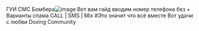 ГУИ СМС Бомбера![image](https://github.com/user-attachments/assets/269a8cb0-7820-418d-962c-d9ca48f8f5c3)
Вот вам гайд вводим номер телефона без +
Варианты спама CALL | SMS | Mix #Это значит что всё вместе
Вот удачи с любви Doxing Community
